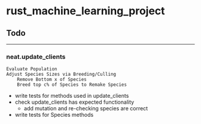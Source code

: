 # rust_machine_learning_project

## Todo

---
### neat.update_clients
```Evaluate Species
Evaluate Population
Adjust Species Sizes via Breeding/Culling
    Remove Bottom x of Species
    Breed top c% of Species to Remake Species
```

- write tests for methods used in update_clients
- check update_clients has expected functionality
  - add mutation and re-checking species are correct
- write tests for Species methods
